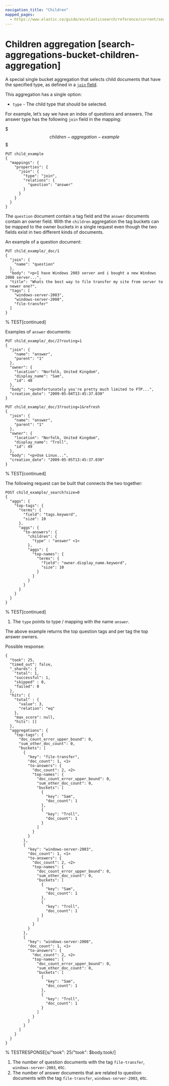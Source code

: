 ```yaml
---
navigation_title: "Children"
mapped_pages:
  - https://www.elastic.co/guide/en/elasticsearch/reference/current/search-aggregations-bucket-children-aggregation.html
---
```


# Children aggregation [search-aggregations-bucket-children-aggregation]


A special single bucket aggregation that selects child documents that have the specified type, as defined in a [`join` field](/reference/elasticsearch/mapping-reference/parent-join.md).

This aggregation has a single option:

* `type` - The child type that should be selected.

For example, let’s say we have an index of questions and answers. The answer type has the following `join` field in the mapping:

$$$children-aggregation-example$$$

```console
PUT child_example
{
  "mappings": {
    "properties": {
      "join": {
        "type": "join",
        "relations": {
          "question": "answer"
        }
      }
    }
  }
}
```

The `question` document contain a tag field and the `answer` documents contain an owner field. With the `children` aggregation the tag buckets can be mapped to the owner buckets in a single request even though the two fields exist in two different kinds of documents.

An example of a question document:

```console
PUT child_example/_doc/1
{
  "join": {
    "name": "question"
  },
  "body": "<p>I have Windows 2003 server and i bought a new Windows 2008 server...",
  "title": "Whats the best way to file transfer my site from server to a newer one?",
  "tags": [
    "windows-server-2003",
    "windows-server-2008",
    "file-transfer"
  ]
}
```
% TEST[continued]

Examples of `answer` documents:

```console
PUT child_example/_doc/2?routing=1
{
  "join": {
    "name": "answer",
    "parent": "1"
  },
  "owner": {
    "location": "Norfolk, United Kingdom",
    "display_name": "Sam",
    "id": 48
  },
  "body": "<p>Unfortunately you're pretty much limited to FTP...",
  "creation_date": "2009-05-04T13:45:37.030"
}

PUT child_example/_doc/3?routing=1&refresh
{
  "join": {
    "name": "answer",
    "parent": "1"
  },
  "owner": {
    "location": "Norfolk, United Kingdom",
    "display_name": "Troll",
    "id": 49
  },
  "body": "<p>Use Linux...",
  "creation_date": "2009-05-05T13:45:37.030"
}
```
% TEST[continued]

The following request can be built that connects the two together:

```console
POST child_example/_search?size=0
{
  "aggs": {
    "top-tags": {
      "terms": {
        "field": "tags.keyword",
        "size": 10
      },
      "aggs": {
        "to-answers": {
          "children": {
            "type" : "answer" <1>
          },
          "aggs": {
            "top-names": {
              "terms": {
                "field": "owner.display_name.keyword",
                "size": 10
              }
            }
          }
        }
      }
    }
  }
}
```
% TEST[continued]

1. The `type` points to type / mapping with the name `answer`.


The above example returns the top question tags and per tag the top answer owners.

Possible response:

```console-result
{
  "took": 25,
  "timed_out": false,
  "_shards": {
    "total": 1,
    "successful": 1,
    "skipped" : 0,
    "failed": 0
  },
  "hits": {
    "total" : {
      "value": 3,
      "relation": "eq"
    },
    "max_score": null,
    "hits": []
  },
  "aggregations": {
    "top-tags": {
      "doc_count_error_upper_bound": 0,
      "sum_other_doc_count": 0,
      "buckets": [
        {
          "key": "file-transfer",
          "doc_count": 1, <1>
          "to-answers": {
            "doc_count": 2, <2>
            "top-names": {
              "doc_count_error_upper_bound": 0,
              "sum_other_doc_count": 0,
              "buckets": [
                {
                  "key": "Sam",
                  "doc_count": 1
                },
                {
                  "key": "Troll",
                  "doc_count": 1
                }
              ]
            }
          }
        },
        {
          "key": "windows-server-2003",
          "doc_count": 1, <1>
          "to-answers": {
            "doc_count": 2, <2>
            "top-names": {
              "doc_count_error_upper_bound": 0,
              "sum_other_doc_count": 0,
              "buckets": [
                {
                  "key": "Sam",
                  "doc_count": 1
                },
                {
                  "key": "Troll",
                  "doc_count": 1
                }
              ]
            }
          }
        },
        {
          "key": "windows-server-2008",
          "doc_count": 1, <1>
          "to-answers": {
            "doc_count": 2, <2>
            "top-names": {
              "doc_count_error_upper_bound": 0,
              "sum_other_doc_count": 0,
              "buckets": [
                {
                  "key": "Sam",
                  "doc_count": 1
                },
                {
                  "key": "Troll",
                  "doc_count": 1
                }
              ]
            }
          }
        }
      ]
    }
  }
}
```
% TESTRESPONSE[s/"took": 25/"took": $body.took/]

1. The number of question documents with the tag `file-transfer`, `windows-server-2003`, etc.
2. The number of answer documents that are related to question documents with the tag `file-transfer`, `windows-server-2003`, etc.


